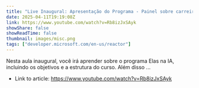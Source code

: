 ```yaml
---
title: "Live Inaugural: Apresentação do Programa - Painel sobre carreira em Data &amp; AI"
date: 2025-04-11T19:19:08Z
link: https://www.youtube.com/watch?v=Rb8izJxSAyk
showShare: false
showReadTime: false
thumbnail: images/misc.png
tags: ["developer.microsoft.com/en-us/reactor"]
---
```

Nesta aula inaugural, você irá aprender sobre o programa Elas na IA, incluindo os objetivos e a estrutura do curso. Além disso ...

- Link to article: https://www.youtube.com/watch?v=Rb8izJxSAyk